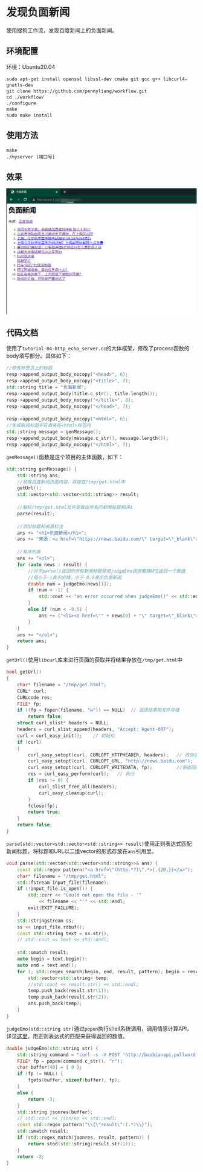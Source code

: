 # 发现负面新闻

使用搜狗工作流，发现百度新闻上的负面新闻。



## 环境配置

环境：Ubuntu20.04

```shell
sudo apt-get install openssl libssl-dev cmake git gcc g++ libcurl4-gnutls-dev
git clone https://github.com/pennyliang/workflow.git
cd ./workflow/ 
./configure
make
sudo make install
```



## 使用方法

```shell
make
./myserver [端口号]
```



## 效果

![image-20220507165000358](./public/image-20220507165000358.png)



## 代码文档

使用了`tutorial-04-http_echo_server.cc`的大体框架，修改了process函数的body填写部分。具体如下：

```cpp
//修改标签页上的标题
resp->append_output_body_nocopy("<head>", 6);
resp->append_output_body_nocopy("<title>", 7);
std::string title = "负面新闻";
resp->append_output_body(title.c_str(), title.length());
resp->append_output_body_nocopy("</title>", 8);
resp->append_output_body_nocopy("</head>", 7);

resp->append_output_body_nocopy("<html>", 6);
//生成新闻标题字符串夹在<html>标签内
std::string message = genMessage();
resp->append_output_body(message.c_str(), message.length());
resp->append_output_body_nocopy("</html>", 7);
```

`genMessage()`函数是这个项目的主体函数，如下：

```cpp
std::string genMessage() {
	std::string ans;
    //获取百度新闻页面内容，存放在/tmp/get.html中
	getUrl();
	std::vector<std::vector<std::string>> result;
    
    //解析/tmp/get.html文件提取出所有的新闻标题和URL
	parse(result);
	
    //添加标题和来源标注
	ans += "<h1>负面新闻</h1>";
	ans += "来源：<a href=\"https://news.baidu.com/\" target=\"_blank\">百度新闻</a>";
    
    //有序列表
	ans += "<ol>";
	for (auto news : result) {
        //对于parse()返回的所有新闻标题使用judgeEmo调用情感API返回一个数值
        //值小于-1表示出错，小于-0.5表示负面新闻
		double num = judgeEmo(news[1]);
		if (num < -1) {
			std::cout << "an error occurred when judgeEmo()" << std::endl;
		}
		else if (num < -0.5) {
			ans += ("<li><a href=\"" + news[0] + "\" target=\"_blank\">" + news[1] + "</a></li>");
		}
	}
	ans += "</ol>";
	return ans;
}
```

`getUrl()`使用`libcurl`库来进行页面的获取并将结果存放在`/tmp/get.html`中

```cpp
bool getUrl()
{
	char* filename = "/tmp/get.html";
	CURL* curl;
	CURLcode res;
	FILE* fp;
	if ((fp = fopen(filename, "w")) == NULL)  // 返回结果用文件存储
		return false;
	struct curl_slist* headers = NULL;
	headers = curl_slist_append(headers, "Accept: Agent-007");
	curl = curl_easy_init();    // 初始化
	if (curl)
	{
		curl_easy_setopt(curl, CURLOPT_HTTPHEADER, headers);   // 改协议头
		curl_easy_setopt(curl, CURLOPT_URL, "http://news.baidu.com");
		curl_easy_setopt(curl, CURLOPT_WRITEDATA, fp);         //将返回的内容输出到fp指向的文件
		res = curl_easy_perform(curl);   // 执行
		if (res != 0) {
			curl_slist_free_all(headers);
			curl_easy_cleanup(curl);
		}
		fclose(fp);
		return true;
	}
	return false;
}
```

`parse(std::vector<std::vector<std::string>> result)`使用正则表达式匹配新闻标题，将标题和URL以二维vector的形式存放在`ans`引用里。

```cpp
void parse(std::vector<std::vector<std::string>>& ans) {
	const std::regex pattern("<a href=\"(http.*?)\".*>(.{20,})</a>");
	char* filename = "/tmp/get.html";
	std::fstream input_file(filename);
	if (!input_file.is_open()) {
		std::cerr << "Could not open the file - '"
			<< filename << "'" << std::endl;
		exit(EXIT_FAILURE);
	}
	std::stringstream ss;
	ss << input_file.rdbuf();
	const std::string text = ss.str();
	// std::cout << text << std::endl;

	std::smatch result;
	auto begin = text.begin();
	auto end = text.end();
	for (; std::regex_search(begin, end, result, pattern); begin = result.suffix().first) {
		std::vector<std::string> temp;
		//std::cout << result.str() << std::endl;
		temp.push_back(result.str(1));
		temp.push_back(result.str(2));
		ans.push_back(temp);
	}
}
```

`judgeEmo(std::string str)`通过`popen`执行shell系统调用，调用情感计算API，详见[这里](http://www.pullword.com/baobian/)，用正则表达式的匹配来获得返回的数值。

```cpp
double judgeEmo(std::string str) {
	std::string command = "curl -s -X POST 'http://baobianapi.pullword.com:9091/get.php' -d'" + str + "' --compressed";
	FILE* fp = popen(command.c_str(), "r");
	char buffer[40] = { 0 };
	if (fp != NULL) {
		fgets(buffer, sizeof(buffer), fp);
	}
	else {
		return -3;
	}
	std::string jsonres(buffer);
	// std::cout << jsonres << std::endl;
	const std::regex pattern("\\{\"result\":(.*)\\}");
	std::smatch result;
	if (std::regex_match(jsonres, result, pattern)) {
		return stod(std::string(result.str(1)));
	}
	return -2;
}
```

